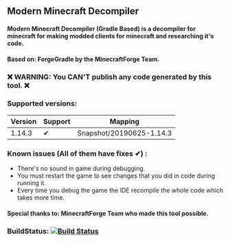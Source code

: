 
## Modern Minecraft Decompiler

#### Modern Minecraft Decompiler (Gradle Based) is a decompiler for minecraft for making modded clients for minecraft and researching it's code.

#### Based on: ForgeGradle by the MinecraftForge Team.

### ❌ WARNING: You CAN'T publish any code generated by this tool. ❌
 
### Supported versions:

| Version     | Support | Mapping |
| ---      | ---       | ---       |
| 1.14.3 | ✔         | Snapshot/20190625-1.14.3 |

### Known issues (All of them have fixes ✔) :

* There's no sound in game during debugging.
* You must restart the game to see changes that you did in code during running it.
* Every time you debug the game the IDE recompile the whole code which takes more time.

#### Special thanks to: **MinecraftForge** Team who made this tool possible.

### BuildStatus: [![Build Status](https://travis-ci.com/hypercubemc-github/Modern-Minecraft-Decompiler.svg?branch=master)](https://travis-ci.com/hypercubemc-github/Modern-Minecraft-Decompiler)
